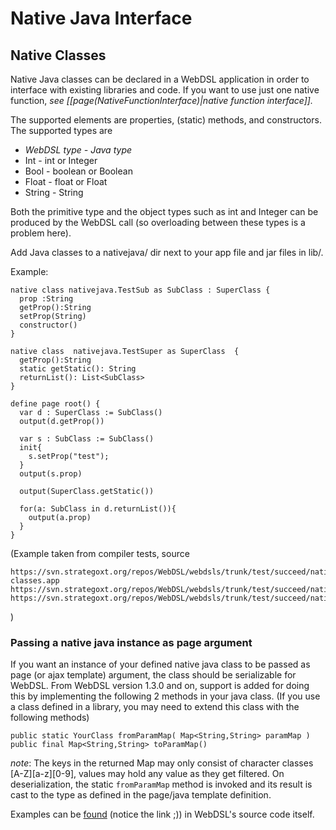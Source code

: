 # Native Java Interface

## Native Classes

Native Java classes can be declared in a WebDSL application in order to interface with existing libraries and code. If you want to use just one native function, _see [[page(NativeFunctionInterface)|native function interface]]._

The supported elements are properties, (static) methods, and constructors. The supported types are

* *WebDSL type - Java type*
* Int - int or Integer
* Bool - boolean or Boolean
* Float - float or Float
* String - String

Both the primitive type and the object types such as int and Integer can be produced by the WebDSL call (so overloading between these types is a problem here).

Add Java classes to a nativejava/ dir next to your app file and jar files in lib/.

Example:

    native class nativejava.TestSub as SubClass : SuperClass {
      prop :String
      getProp():String
      setProp(String)
      constructor()
    }
  
    native class  nativejava.TestSuper as SuperClass  {
      getProp():String
      static getStatic(): String
      returnList(): List<SubClass>
    }

    define page root() {
      var d : SuperClass := SubClass()  
      output(d.getProp())
     
      var s : SubClass := SubClass()
      init{
        s.setProp("test");
      }
      output(s.prop)
    
      output(SuperClass.getStatic())
     
      for(a: SubClass in d.returnList()){
        output(a.prop)
      } 
    }



(Example taken from compiler tests, source 

    https://svn.strategoxt.org/repos/WebDSL/webdsls/trunk/test/succeed/native-classes.app
    https://svn.strategoxt.org/repos/WebDSL/webdsls/trunk/test/succeed/nativejava/TestSub.java
    https://svn.strategoxt.org/repos/WebDSL/webdsls/trunk/test/succeed/nativejava/TestSuper.java

)

### Passing a native java instance as page argument
If you want an instance of your defined native java class to be passed as page (or ajax template) argument, the class should be serializable for WebDSL. From WebDSL version 1.3.0 and on, support is added for doing this by implementing the following 2 methods in your java class. (If you use a class defined in a library, you may need to extend this class with the following methods)

    public static YourClass fromParamMap( Map<String,String> paramMap )
    public final Map<String,String> toParamMap()

_note_: The keys in the returned Map may only consist of character classes [A-Z][a-z][0-9], values may hold any value as they get filtered. On deserialization, the static `fromParamMap` method is invoked and its result is cast to the type as defined in the page/java template definition.

Examples can be [found](https://webdsl.org/reposearch/doSearch/sl=100000&ns=WebDSL&op=AND&q=fromParamMap+toParamMap&lim=5&dff=repoPath%2CfileExt%2C&type=Entry&dfp=200%2C120%2C&pq=fromParamMap+toParamMap&allowlcn=false&/WebDSL/1) (notice the link ;)) in WebDSL's source code itself.